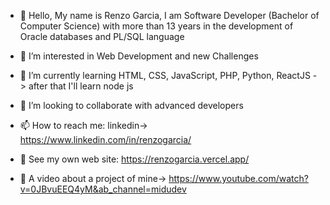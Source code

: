 - 👋 Hello, My name is Renzo Garcia, I am Software Developer (Bachelor of Computer Science) with more than 13 years in the development of Oracle databases and PL/SQL language

- 👀 I’m interested in Web Development and new Challenges

- 🌱 I’m currently learning HTML, CSS, JavaScript, PHP, Python, ReactJS -> after that I'll learn node js

- 💞️ I’m looking to collaborate with advanced developers

- 📫 How to reach me: linkedin-> https://www.linkedin.com/in/renzogarcia/

- 🌟 See my own web site: https://renzogarcia.vercel.app/

- 👀 A video about a project of mine-> https://www.youtube.com/watch?v=0JBvuEEQ4yM&ab_channel=midudev

<!---
devrebeleza/devrebeleza is a ✨ special ✨ repository because its `README.md` (this file) appears on your GitHub profile.
You can click the Preview link to take a look at your changes.
--->
